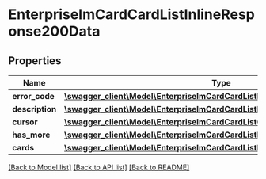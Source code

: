 # EnterpriseImCardCardListInlineResponse200Data

## Properties
Name | Type | Description | Notes
------------ | ------------- | ------------- | -------------
**error_code** | [**\swagger_client\Model\EnterpriseImCardCardListErrorCode**](EnterpriseImCardCardListErrorCode.md) |  | 
**description** | [**\swagger_client\Model\EnterpriseImCardCardListDescription**](EnterpriseImCardCardListDescription.md) |  | 
**cursor** | [**\swagger_client\Model\EnterpriseImCardCardListCursor**](EnterpriseImCardCardListCursor.md) |  | 
**has_more** | [**\swagger_client\Model\EnterpriseImCardCardListHasMore**](EnterpriseImCardCardListHasMore.md) |  | 
**cards** | [**\swagger_client\Model\EnterpriseImCardCardListInlineResponse200DataCards[]**](EnterpriseImCardCardListInlineResponse200DataCards.md) |  | [optional] 

[[Back to Model list]](../README.md#documentation-for-models) [[Back to API list]](../README.md#documentation-for-api-endpoints) [[Back to README]](../README.md)

